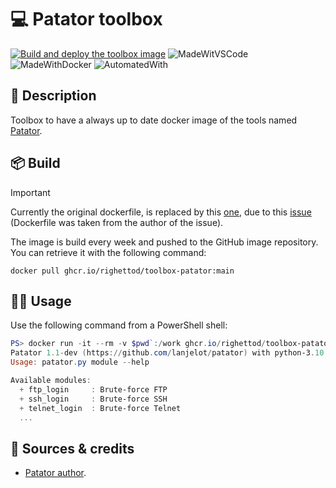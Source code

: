 # 💻 Patator toolbox

[![Build and deploy the toolbox image](https://github.com/righettod/toolbox-patator/actions/workflows/build_docker_image.yml/badge.svg?branch=main)](https://github.com/righettod/toolbox-patator/actions/workflows/build_docker_image.yml) ![MadeWitVSCode](https://img.shields.io/static/v1?label=Made%20with&message=VisualStudio%20Code&color=blue&?style=for-the-badge&logo=visualstudio) ![MadeWithDocker](https://img.shields.io/static/v1?label=Made%20with&message=Docker&color=blue&?style=for-the-badge&logo=docker) ![AutomatedWith](https://img.shields.io/static/v1?label=Automated%20with&message=GitHub%20Actions&color=blue&?style=for-the-badge&logo=github)

## 🎯 Description

Toolbox to have a always up to date docker image of the tools named [Patator](https://github.com/lanjelot/patator).

## 📦 Build

> [!IMPORTANT]
> Currently the original dockerfile, is replaced by this [one](Dockerfile), due to this [issue](https://github.com/lanjelot/patator/issues/209) (Dockerfile was taken from the author of the issue).

The image is build every week and pushed to the GitHub image repository. You can retrieve it with the following command:

`docker pull ghcr.io/righettod/toolbox-patator:main`

## 👨‍💻 Usage

Use the following command from a PowerShell shell:

```powershell
PS> docker run -it --rm -v $pwd`:/work ghcr.io/righettod/toolbox-patator:main --help
Patator 1.1-dev (https://github.com/lanjelot/patator) with python-3.10.12
Usage: patator.py module --help

Available modules:
  + ftp_login     : Brute-force FTP
  + ssh_login     : Brute-force SSH
  + telnet_login  : Brute-force Telnet
  ...
```  

## 🤝 Sources & credits

* [Patator author](https://github.com/lanjelot/patator).
